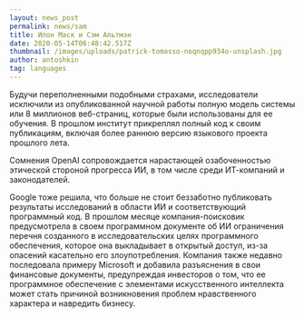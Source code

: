 ```yaml
---
layout: news_post
permalink: news/sam
title: Илон Маск и Сэм Альтмэн
date: 2020-05-14T06:48:42.517Z
thumbnail: /images/uploads/patrick-tomasso-noqnqpp934o-unsplash.jpg
author: antoshkin
tag: languages
---
```

Будучи переполненными подобными страхами, исследователи исключили из опубликованной научной работы полную модель системы или 8 миллионов веб-страниц, которые были использованы для ее обучения. В прошлом институт прикреплял полный код к своим публикациям, включая более раннюю версию языкового проекта прошлого лета.

Сомнения OpenAI сопровождается нарастающей озабоченностью этической стороной прогресса ИИ, в том числе среди ИТ-компаний и законодателей.

Google тоже решила, что больше не стоит беззаботно публиковать результаты исследований в области ИИ и соответствующий программный код. В прошлом месяце компания-поисковик предусмотрела в своем программном документе об ИИ ограничения перечня созданного в исследовательских целях программного обеспечения, которое она выкладывает в открытый доступ, из-за опасений касательно его злоупотребления. Компания также недавно последовала примеру Microsoft и добавила разъяснения в свои финансовые документы, предупреждая инвесторов о том, что ее программное обеспечение с элементами искусственного интеллекта может стать причиной возникновения проблем нравственного характера и навредить бизнесу.